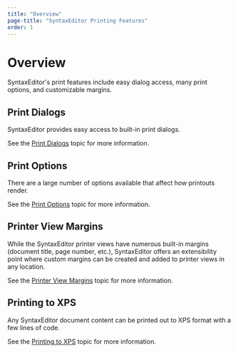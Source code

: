 ```yaml
---
title: "Overview"
page-title: "SyntaxEditor Printing Features"
order: 1
---
```

# Overview

SyntaxEditor's print features include easy dialog access, many print options, and customizable margins.

## Print Dialogs

SyntaxEditor provides easy access to built-in print dialogs.

See the [Print Dialogs](dialogs.md) topic for more information.

## Print Options

There are a large number of options available that affect how printouts render.

See the [Print Options](print-options.md) topic for more information.

## Printer View Margins

While the SyntaxEditor printer views have numerous built-in margins (document title, page number, etc.), SyntaxEditor offers an extensibility point where custom margins can be created and added to printer views in any location.

See the [Printer View Margins](printer-view-margins.md) topic for more information.

## Printing to XPS

Any SyntaxEditor document content can be printed out to XPS format with a few lines of code.

See the [Printing to XPS](xps.md) topic for more information.
